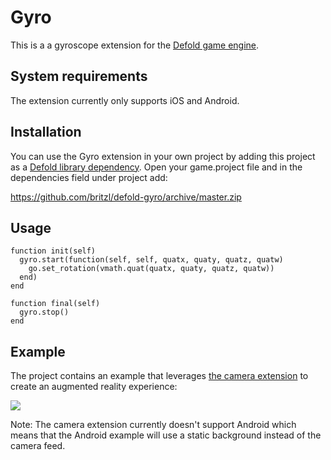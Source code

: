 # Gyro
This is a a gyroscope extension for the [Defold game engine](http://www.defold.com).

## System requirements
The extension currently only supports iOS and Android.

## Installation
You can use the Gyro extension in your own project by adding this project as a [Defold library dependency](http://www.defold.com/manuals/libraries/). Open your game.project file and in the dependencies field under project add:

https://github.com/britzl/defold-gyro/archive/master.zip

## Usage
    function init(self)
      gyro.start(function(self, self, quatx, quaty, quatz, quatw)
        go.set_rotation(vmath.quat(quatx, quaty, quatz, quatw))
      end)
    end

    function final(self)
      gyro.stop()
    end

## Example
The project contains an example that leverages [the camera extension](https://github.com/defold/extension-camera) to create an augmented reality experience:

![](docs/gyro_480.gif)

Note: The camera extension currently doesn't support Android which means that the Android example will use a static background instead of the camera feed.
